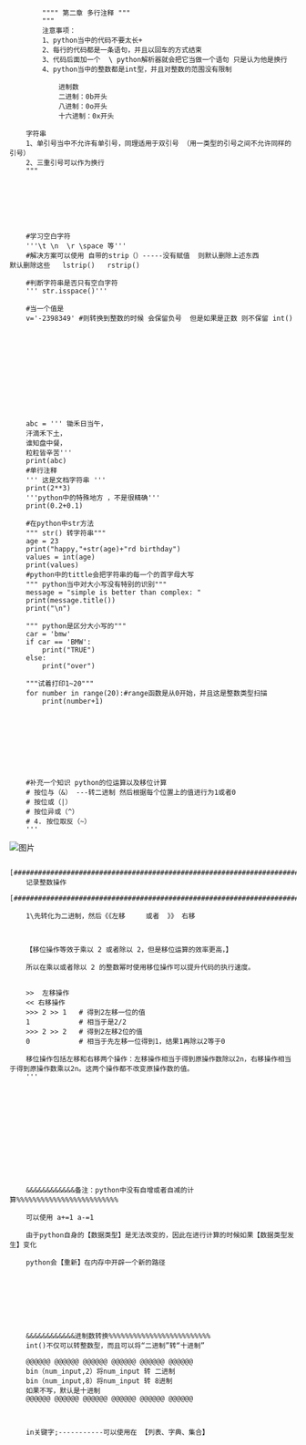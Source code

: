             """" 第二章 多行注释 """
            """
            注意事项：
            1、python当中的代码不要太长+
            2、每行的代码都是一条语句，并且以回车的方式结束
            3、代码后面加一个  \ python解析器就会把它当做一个语句 只是认为他是换行
            4、python当中的整数都是int型，并且对整数的范围没有限制

                进制数
                二进制：0b开头
                八进制：0o开头
                十六进制：0x开头

        字符串
        1、单引号当中不允许有单引号，同理适用于双引号 （用一类型的引号之间不允许同样的引号）
        2、三重引号可以作为换行
        """







        #学习空白字符
        '''\t \n  \r \space 等'''
        #解决方案可以使用 自带的strip（）-----没有赋值  则默认删除上述东西         默认删除这些   lstrip()   rstrip()

        #判断字符串是否只有空白字符
        ''' str.isspace()'''

        #当一个值是
        v='-2398349' #则转换到整数的时候 会保留负号  但是如果是正数 则不保留 int()












        abc = ''' 锄禾日当午，
        汗滴禾下土，
        谁知盘中餐，
        粒粒皆辛苦'''
        print(abc)
        #单行注释
        ''' 这是文档字符串 '''
        print(2**3)
        '''python中的特殊地方 ，不是很精确'''
        print(0.2+0.1)

        #在python中str方法
        """ str() 转字符串"""
        age = 23
        print("happy,"+str(age)+"rd birthday")
        values = int(age)
        print(values)
        #python中的tittle会把字符串的每一个的首字母大写
        """ python当中对大小写没有特别的识别"""
        message = "simple is better than complex: "
        print(message.title())
        print("\n")

        """ python是区分大小写的"""
        car = 'bmw'
        if car == 'BMW':
            print("TRUE")
        else:
            print("over")

        """试着打印1~20"""
        for number in range(20):#range函数是从0开始，并且这是整数类型扫描
            print(number+1)









        #补充一个知识 python的位运算以及移位计算
        # 按位与（&） ---转二进制 然后根据每个位置上的值进行为1或者0
        # 按位或（|）
        # 按位异或（^）
        # 4. 按位取反（~）
        '''
![图片](https://user-images.githubusercontent.com/38878365/188354086-c587c8fd-696a-4f39-8d69-81f6aca53de3.png)








        [##########################################################################]
        记录整数操作
        [##########################################################################]

        1\先转化为二进制，然后《《左移     或者  》》 右移



        【移位操作等效于乘以 2 或者除以 2，但是移位运算的效率更高，】

        所以在乘以或者除以 2 的整数幂时使用移位操作可以提升代码的执行速度。


        >>  左移操作
        << 右移操作
        >>> 2 >> 1   # 得到2左移一位的值    
        1            # 相当于是2/2
        >>> 2 >> 2   # 得到2左移2位的值
        0            # 相当于先左移一位得到1，结果1再除以2等于0

        移位操作包括左移和右移两个操作：左移操作相当于得到原操作数除以2n，右移操作相当于得到原操作数乘以2n。这两个操作都不改变原操作数的值。
        '''













        &&&&&&&&&&&&备注：python中没有自增或者自减的计算%%%%%%%%%%%%%%%%%%%%%%%%%
        
        可以使用 a+=1 a-=1
        
        由于python自身的【数据类型】是无法改变的，因此在进行计算的时候如果【数据类型发生】变化
        
        python会【重新】在内存中开辟一个新的路径
        
        
        
        
        
        
        
        
        &&&&&&&&&&&&进制数转换%%%%%%%%%%%%%%%%%%%%%%%%%
        int()不仅可以转整数型，而且可以将“二进制”转“十进制”
        
        @@@@@@ @@@@@@ @@@@@@ @@@@@@ @@@@@@ @@@@@@
        bin（num_input,2）将num_input 转 二进制
        bin（num_input,8）将num_input 转 8进制
        如果不写，默认是十进制
        @@@@@@ @@@@@@ @@@@@@ @@@@@@ @@@@@@ @@@@@@
        
        
        
        in关键字;-----------可以使用在 【列表、字典、集合】
        
